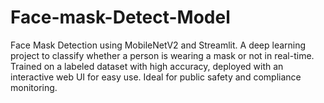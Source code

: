 # Face-mask-Detect-Model
Face Mask Detection using MobileNetV2 and Streamlit. A deep learning project to classify whether a person is wearing a mask or not in real-time. Trained on a labeled dataset with high accuracy, deployed with an interactive web UI for easy use. Ideal for public safety and compliance monitoring.
